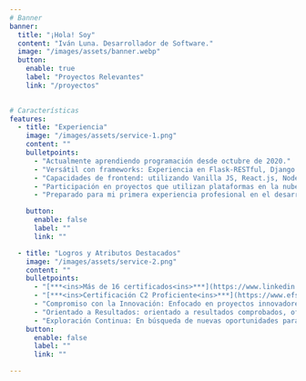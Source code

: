 ```yaml
---
# Banner
banner:
  title: "¡Hola! Soy"
  content: "Iván Luna. Desarrollador de Software."
  image: "/images/assets/banner.webp"
  button:
    enable: true
    label: "Proyectos Relevantes"
    link: "/proyectos"
  

# Características
features:
  - title: "Experiencia"
    image: "/images/assets/service-1.png"
    content: ""
    bulletpoints:
      - "Actualmente aprendiendo programación desde octubre de 2020."
      - "Versátil con frameworks: Experiencia en Flask-RESTful, Django REST y otros."
      - "Capacidades de frontend: utilizando Vanilla JS, React.js, Node.js, Vue.js, Next.js y Astro.js, siempre con énfasis en integrar estas tecnologías en soluciones de backend basadas en Python."
      - "Participación en proyectos que utilizan plataformas en la nube como AWS, GCP y Azure."
      - "Preparado para mi primera experiencia profesional en el desarrollo, estoy listo para contribuir a proyectos innovadores y aplicar mis habilidades al máximo."

    button:
      enable: false
      label: ""
      link: ""

  - title: "Logros y Atributos Destacados"
    image: "/images/assets/service-2.png"
    content: ""
    bulletpoints:
      - "[***<ins>Más de 16 certificados<ins>***](https://www.linkedin.com/in/ivanluna-dev/details/certifications/) de Jet Brains Academy."
      - "[***<ins>Certificación C2 Proficiente<ins>***](https://www.efset.org/cert/d4vAsK) en EF International Language Centers."
      - "Compromiso con la Innovación: Enfocado en proyectos innovadores que reflejen mi creatividad y dedicación."
      - "Orientado a Resultados: orientado a resultados comprobados, ofreciendo soluciones efectivas."
      - "Exploración Continua: En búsqueda de nuevas oportunidades para desafiar mis habilidades y crecer profesionalmente."
    button:
      enable: false
      label: ""
      link: ""

---
```

